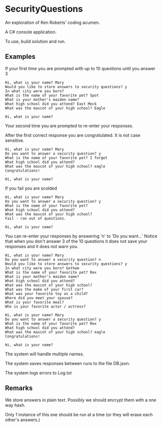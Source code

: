 # SecurityQuestions

An exploration of Ken Roberts' coding acumen.

A C# console application.

To use, build solution and run.

## Examples

If your first time you are prompted with up to 10 questions until you answer 3
```console
Hi, what is your name? Mary
Would you like to store answers to security questions? y
In what city were you born?
What is the name of your favorite pet? Spot
What is your mother's maiden name?
What high school did you attend? East Meck
What was the mascot of your high school? Eagle

Hi, what is your name?
```
Your second time you are prompted to re-enter your responses.

After the first correct response you are congratulated.  It is not case sensitive.
```console
Hi, what is your name? Mary
Do you want to answer a security question? y
What is the name of your favorite pet? I forget
What high school did you attend?
What was the mascot of your high school? eagle
Congratulations!

Hi, what is your name?
```
If you fail you are scolded
```console
Hi, what is your name? Mary
Do you want to answer a security question? y
What is the name of your favorite pet?
What high school did you attend?
What was the mascot of your high school?
Fail - ran out of questions.

Hi, what is your name?
```
You can re-enter your responses by answering 'n' to 'Do you want...'
Notice that when you don't answer 3 of the 10 questions it does not save your responses and it does not warn you.
```console
Hi, what is your name? Mary
Do you want to answer a security question? n
Would you like to store answers to security questions? y
In what city were you born? Gotham
What is the name of your favorite pet? Rex
What is your mother's maiden name?
What high school did you attend?
What was the mascot of your high school?
What was the make of your first car?
What was your favorite toy as a child?
Where did you meet your spouse?
What is your favorite meal?
Who is your favorite actor / actress?

Hi, what is your name? Mary
Do you want to answer a security question? y
What is the name of your favorite pet? Rex
What high school did you attend?
What was the mascot of your high school? eagle
Congratulations!

Hi, what is your name?
```
The system will handle multiple names.

The system saves responses between runs to the file DB.json.

The system logs errors to Log.txt

## Remarks
We store answers in plain text.  Possibly we should encrypt them with a one way hash.

Only 1 instance of this exe should be run at a time (or they will erase each other's answers.)
